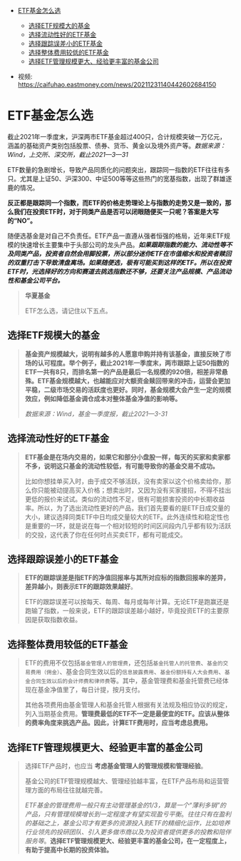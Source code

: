 - [ETF基金怎么选](#etf基金怎么选)
  - [选择ETF规模大的基金](#选择etf规模大的基金)
  - [选择流动性好的ETF基金](#选择流动性好的etf基金)
  - [选择跟踪误差小的ETF基金](#选择跟踪误差小的etf基金)
  - [选择整体费用较低的ETF基金](#选择整体费用较低的etf基金)
  - [选择ETF管理规模更大、经验更丰富的基金公司](#选择etf管理规模更大经验更丰富的基金公司)

- 视频: <https://caifuhao.eastmoney.com/news/20211231140442602684150>

# ETF基金怎么选

截止2021年一季度末，沪深两市ETF基金超过400只，合计规模突破一万亿元，涵盖的基础资产类别包括股票、债券、货币、黄金以及境外资产等。*数据来源：Wind，上交所、深交所，截止2021—3—31*

ETF数量的急剧增长，导致产品同质化的问题突出，跟踪同一指数的ETF往往有多只。尤其是上证50、沪深300、中证500等等这些热门的宽基指数，出现了群雄逐鹿的情况。

**反正都是跟踪同一个指数，而ETF的价格走势理论上与指数的走势又是一致的，那么我们在投资ETF时，对于同类产品是否可以闭眼随便买一只呢？答案是大写的“NO”。**

随便选基金是对自己不负责任。ETF产品一直遵从强者恒强的格局，近年来ETF规模的快速增长主要集中于头部公司的龙头产品。***如果跟踪指数的能力、流动性等不及同类产品，投资者自然会用脚投票，所以部分迷你ETF在市值缩水和投资者赎回的双重打击下导致清盘离场。如果随便选，极有可能买到这样的ETF。所以在投资ETF时，光选择好的方向和赛道去挑选指数还不够，还要关注产品规模、产品流动性和基金公司平台。***

> **华夏基金**
>
> ETF怎么选，请记住以下五点。

## 选择ETF规模大的基金

> **基金资产规模越大，说明有越多的人愿意申购并持有该基金，直接反映了市场的认可程度。举个例子，截止2021年一季度末，两市跟踪上证50指数的ETF一共有8只，而排名第一的产品是最后一名规模的920倍，相差非常悬殊。ETF基金规模越大，也越能应对大额资金赎回带来的冲击，运营会更加平稳，二级市场交易的活跃度也更好。同时，基金规模大会产生一定的规模效应，例如降低基金调仓成本对整体基金净值的影响等。**
>
> *数据来源：Wind，基金一季度报，截止2021—3-31*

## 选择流动性好的ETF基金

> **ETF基金是在场内交易的，如果它和部分小盘股一样，每天的买家和卖家都不多，说明这只基金的流动性较低，有可能导致你的基金交易不成功。**
>
> 比如你想挂单买入时，由于成交不够活跃，没有卖家以这个价格卖给你，那么你只能被动提高买入价格；想卖出时，又因为没有买家接招，不得不挂出更低的报价来试试。类似的流动性不足，很有可能损害投资的中长期收益率。所以，为了选出流动性更好的产品，我们首先要看的是ETF日成交量的大小，建议选择同类ETF中日均成交量较大的ETF。此外连续性和稳定性也是重要的一环，就是说在每一个相对较短的时间区间段内几乎都有较为活跃的交投，这代表了你在任何时点买卖ETF，都有可能成交。

## 选择跟踪误差小的ETF基金

> **ETF的跟踪误差是指ETF的净值回报率与其所对应标的指数回报率的差异，差异越小，则表示ETF的跟踪效果越好**。
>
> ETF的跟踪误差可以按每天、每周、每月或每年计算。无论ETF是跑赢还是跑输了指数，一般来说，ETF的跟踪误差越小越好，毕竟投资ETF的主要原因是获取指数收益。

## 选择整体费用较低的ETF基金

> ETF的费用不仅包括`基金管理人的管理费`，还包括`基金托管人的托管费`、`基金的交易费用（佣金）`、基金合同生效以后的`信息披露费用`、`基金份额持有人大会费用`、`基金合同生效以后的会计师费和律师费`等。其中，基金管理费和基金托管费已经体现在基金净值里了，每日计提，按月支付。
>
> 其他各项费用由基金管理人和基金托管人根据有关法规及相应协议的规定，列入当期基金费用。**管理费最低的ETF不一定是最便宜的ETF。应该从整体的费率角度来挑选产品。因此，计算ETF费用时，应当考虑总费用。**

## 选择ETF管理规模更大、经验更丰富的基金公司

> 选择ETF产品时，也应当 **考虑基金管理人的管理规模和管理经验**。
>
> 基金公司的ETF管理规模越大、管理经验越丰富，在ETF产品布局和运营管理方面的布局往往就越完善。
>
> *ETF基金的管理费用一般只有主动管理基金的1/3，算是一个“薄利多销”的产品，只有管理规模增长到一定程度才有望实现盈亏平衡*。*往往只有在盈利的基础之上，基金公司才有更多的资源投入到ETF的精细化运作，比如培养行业领先的投研团队、引入更多做市商以及为投资者提供更多的投教和陪伴服务等*。**选择ETF管理规模更大、经验更丰富的基金公司，在一定程度上，有助于提高中长期的投资体验。**
